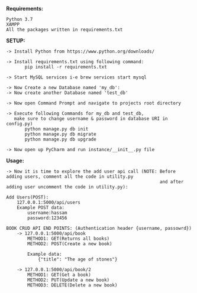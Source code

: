 **Requirements:**

    Python 3.7
    XAMPP
    All the packages written in requirements.txt
    
**SETUP:**

    -> Install Python from https://www.python.org/downloads/
    
    -> Install requirements.txt using following command:
           pip install -r requirements.txt
    
    -> Start MySQL services i-e brew services start mysql
    
    -> Now Create a new Database named 'my_db':
    -> Now create another Database named 'test_db'
        
    -> Now open Command Prompt and navigate to projects root directory
    
    -> Execute following Commands for my_db and test_db, 
       make sure to change username & password in database URI in config.py)
           python manage.py db init
           python manage.py db migrate
           python manage.py db upgrade
        
    -> Now open up PyCharm and run instance/__init__.py file
    

**Usage:**
  
    -> Now it is time to explore the add user api call (NOTE: Before adding users, comment all the code in utility.py
                                                              and after adding user uncomment the code in utility.py):
    
    Add Users(POST):
        127.0.0.1:5000/api/users 
        Example POST data: 
            username:hassam
            password:123456
            
    BOOK CRUD API END POINTS: (Authentication header {username, passowrd})
        -> 127.0.0.1:5000/api/book
            METHOD1: GET(Returns all books)
            METHOD2: POST(Create a new book)
            
            Example data:
                {"title": "The age of stones"}
           
        -> 127.0.0.1:5000/api/book/2    
            METHOD1: GET(Get a book)
            METHOD2: PUT(Update a new book)
            METHOD3: DELETE(Delete a new book)
        
                 
            
    
                      
    
    
    
    
    
    
    